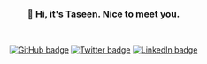<h3 align="center">👋 Hi, it's Taseen. Nice to meet you.</h3>
<br />
<p align="center">
  <a href="https://github.com/taseen?tab=followers" target="_blank"><img src="https://img.shields.io/github/followers/taseen?label=Followers&logo=GitHub&style=for-the-badge" alt="GitHub badge" /></a>
  <a href="http://twitter.com/taseenpatel" target="_blank"><img src="https://img.shields.io/twitter/follow/taseenpatel?label=Twitter&logo=twitter&style=for-the-badge" alt="Twitter badge" /></a>
  <a href="https://www.linkedin.com/in/taseen" target="_blank"><img src="https://img.shields.io/badge/LinkedIn-555555?labelColor=blue&logo=linkedin&style=for-the-badge" alt="LinkedIn badge" /></a>
</p>

<!--
**taseen/taseen** is a ✨ _special_ ✨ repository because its `README.md` (this file) appears on your GitHub profile.

Here are some ideas to get you started:

- 🔭 I’m currently working on ...
- 🌱 I’m currently learning ...
- 👯 I’m looking to collaborate on ...
- 🤔 I’m looking for help with ...
- 💬 Ask me about ...
- 📫 How to reach me: ...
- 😄 Pronouns: ...
- ⚡ Fun fact: ...
-->
